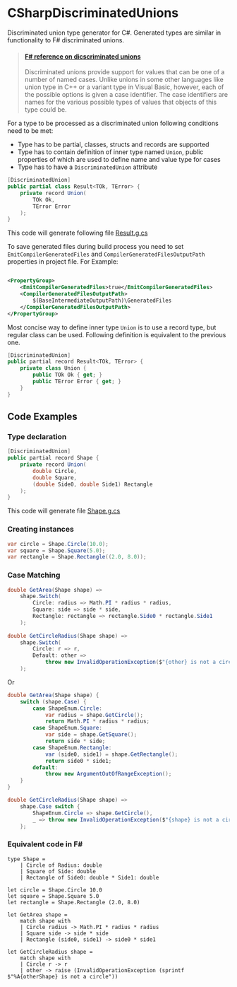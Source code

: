 # CSharpDiscriminatedUnions

Discriminated union type generator for C#. Generated types are similar in
functionality to F# discriminated unions.

> #### [F# reference on dicscriminated unions](https://docs.microsoft.com/en-us/dotnet/fsharp/language-reference/discriminated-unions)
> Discriminated unions provide support for values that can be one of a number of
> named cases. Unlike unions in some other languages like union type in C++ or a
> variant type in Visual Basic, however, each of the possible
> options is given a case identifier. The case identifiers are names for the
> various possible types of values that objects of this type could be.

For a type to be processed as a discriminated union following conditions need to
be met:

* Type has to be partial, classes, structs and records are supported
* Type has to contain definition of inner type named `Union`, public properties
  of which are
  used to define name and value type for cases
* Type has to have a `DiscriminatedUnion` attribute

```c#
[DiscriminatedUnion]
public partial class Result<TOk, TError> {
    private record Union(
        TOk Ok,
        TError Error
    );
}
```

This code will generate following
file [Result.g.cs](./Docs/GeneratedFiles/Result.g.cs)

To save generated files during build process you need to
set `EmitCompilerGeneratedFiles` and `CompilerGeneratedFilesOutputPath`
properties in project file. For Example:

```xml

<PropertyGroup>
    <EmitCompilerGeneratedFiles>true</EmitCompilerGeneratedFiles>
    <CompilerGeneratedFilesOutputPath>
        $(BaseIntermediateOutputPath)\GeneratedFiles
    </CompilerGeneratedFilesOutputPath>
</PropertyGroup>
```

Most concise way to define inner type `Union` is to use a record type, but
regular class can be used. Following definition is equivalent to the previous
one.

```cs
[DiscriminatedUnion]
public partial record Result<TOk, TError> {
    private class Union {
        public TOk Ok { get; }
        public TError Error { get; }
    }
}
```

## Code Examples

### Type declaration

```c#
[DiscriminatedUnion]
public partial record Shape {
    private record Union(
        double Circle,
        double Square,
        (double Side0, double Side1) Rectangle
    );
}
```

This code will generate file [Shape.g.cs](./Docs/GeneratedFiles/Shape.g.cs)

### Creating instances

```c#
var circle = Shape.Circle(10.0);
var square = Shape.Square(5.0);
var rectangle = Shape.Rectangle((2.0, 8.0));
```

### Case Matching

```c#
double GetArea(Shape shape) =>
    shape.Switch(
        Circle: radius => Math.PI * radius * radius,
        Square: side => side * side,
        Rectangle: rectangle => rectangle.Side0 * rectangle.Side1
    );
    
double GetCircleRadius(Shape shape) =>
    shape.Switch(
        Circle: r => r,
        Default: other =>
            throw new InvalidOperationException($"{other} is not a circle")
    );
```

Or

```c#
double GetArea(Shape shape) {
    switch (shape.Case) {
        case ShapeEnum.Circle:
            var radius = shape.GetCircle();
            return Math.PI * radius * radius;
        case ShapeEnum.Square:
            var side = shape.GetSquare();
            return side * side;
        case ShapeEnum.Rectangle:
            var (side0, side1) = shape.GetRectangle();
            return side0 * side1;
        default:
            throw new ArgumentOutOfRangeException();
    }
}

double GetCircleRadius(Shape shape) =>
    shape.Case switch {
        ShapeEnum.Circle => shape.GetCircle(),
        _ => throw new InvalidOperationException($"{shape} is not a circle") 
    };
```

### Equivalent code in F#

```f#
type Shape =
    | Circle of Radius: double
    | Square of Side: double
    | Rectangle of Side0: double * Side1: double
    
let circle = Shape.Circle 10.0
let square = Shape.Square 5.0
let rectangle = Shape.Rectangle (2.0, 8.0)

let GetArea shape =
    match shape with
    | Circle radius -> Math.PI * radius * radius
    | Square side -> side * side
    | Rectangle (side0, side1) -> side0 * side1
    
let GetCircleRadius shape =
    match shape with
    | Circle r -> r
    | other -> raise (InvalidOperationException (sprintf $"%A{otherShape} is not a circle"))
```
